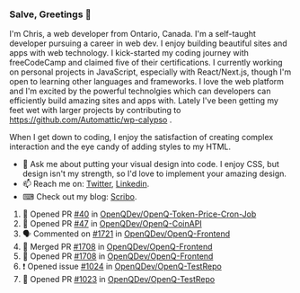 ### Salve, Greetings 👋

I'm Chris, a web developer from Ontario, Canada. I'm a self-taught developer pursuing a career in web dev. I enjoy building beautiful sites and apps with web technology.
I kick-started my coding journey with freeCodeCamp and claimed five of their certifications.  I currently working on personal projects in JavaScript, especially with React/Next.js, though I'm open to learning other languages and frameworks. I love the web platform and I'm excited by the powerful technolgies which can developers can efficiently build amazing sites and apps with. Lately I've been getting my feet wet with larger projects by contributing to https://github.com/Automattic/wp-calypso .

When I get down to coding, I enjoy the satisfaction of creating complex interaction and the eye candy of adding styles to my HTML. 

- 💬 Ask me about putting your visual design into code. I enjoy CSS, but design isn't my strength, so I'd love to implement your amazing design.
- 📫 Reach me on: [Twitter](https://twitter.com/Christo28120856), [Linkedin](https://www.linkedin.com/in/christopher-stevers-07b9a5204/).
- ⌨ Check out my blog: [Scribo](https://christopherstevers.cf).
<!--
**Christopher-Stevers/Christopher-Stevers** is a ✨ _special_ ✨ repository because its `README.md` (this file) appears on your GitHub profile.

Here are some ideas to get you started:

- 🔭 I’m currently working on ...
- 🌱 I’m currently learning ...
- 👯 I’m looking to collaborate on ...
- 🤔 I’m looking for help with ...
- 😄 Pronouns: ...
- ⚡ Fun fact: ...
-->

<!--START_SECTION:activity-->
1. 💪 Opened PR [#40](https://github.com/OpenQDev/OpenQ-Token-Price-Cron-Job/pull/40) in [OpenQDev/OpenQ-Token-Price-Cron-Job](https://github.com/OpenQDev/OpenQ-Token-Price-Cron-Job)
2. 💪 Opened PR [#47](https://github.com/OpenQDev/OpenQ-CoinAPI/pull/47) in [OpenQDev/OpenQ-CoinAPI](https://github.com/OpenQDev/OpenQ-CoinAPI)
3. 🗣 Commented on [#1721](https://github.com/OpenQDev/OpenQ-Frontend/issues/1721) in [OpenQDev/OpenQ-Frontend](https://github.com/OpenQDev/OpenQ-Frontend)
4. 🎉 Merged PR [#1708](https://github.com/OpenQDev/OpenQ-Frontend/pull/1708) in [OpenQDev/OpenQ-Frontend](https://github.com/OpenQDev/OpenQ-Frontend)
5. 💪 Opened PR [#1708](https://github.com/OpenQDev/OpenQ-Frontend/pull/1708) in [OpenQDev/OpenQ-Frontend](https://github.com/OpenQDev/OpenQ-Frontend)
6. ❗️ Opened issue [#1024](https://github.com/OpenQDev/OpenQ-TestRepo/issues/1024) in [OpenQDev/OpenQ-TestRepo](https://github.com/OpenQDev/OpenQ-TestRepo)
7. 💪 Opened PR [#1023](https://github.com/OpenQDev/OpenQ-TestRepo/pull/1023) in [OpenQDev/OpenQ-TestRepo](https://github.com/OpenQDev/OpenQ-TestRepo)
<!--END_SECTION:activity-->
